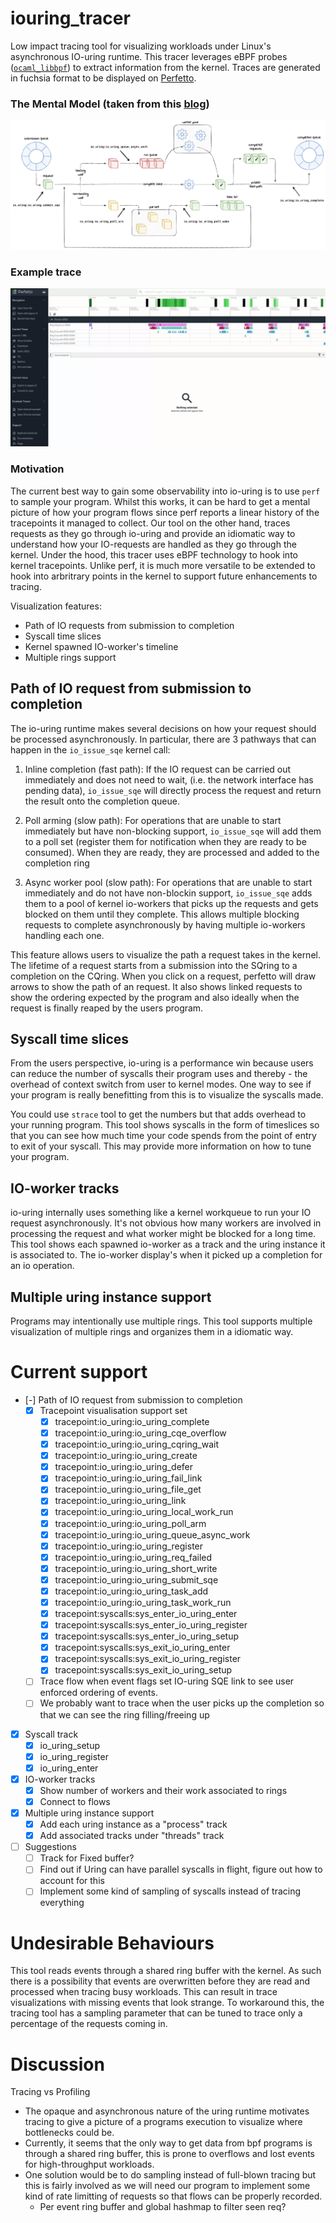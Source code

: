 # iouring_tracer

Low impact tracing tool for visualizing workloads under
Linux's asynchronous IO-uring runtime. This tracer leverages eBPF
probes ([`ocaml_libbpf`](https://github.com/koonwen/ocaml_libbpf)) to
extract information from the kernel. Traces are generated in fuchsia
format to be displayed on [Perfetto](https://ui.perfetto.dev/).

### The Mental Model (taken from this [blog](https://blog.cloudflare.com/missing-manuals-io_uring-worker-pool))

![Flow of requests through uring](assets/uring-visual.png)

### Example trace

![gif of trace](assets/Recording.gif)

### Motivation

The current best way to gain some observability into io-uring is to
use `perf` to sample your program. Whilst this works, it can be hard
to get a mental picture of how your program flows since perf reports a
linear history of the tracepoints it managed to collect. Our tool on
the other hand, traces requests as they go through io-uring
and provide an idiomatic way to understand how your IO-requests are handled as they go
through the kernel. Under the hood, this tracer uses eBPF technology to hook into
kernel tracepoints. Unlike perf, it is much more versatile to be extended to
hook into arbritrary points in the kernel to support future
enhancements to tracing.

  Visualization features:

- Path of IO requests from submission to completion
- Syscall time slices
- Kernel spawned IO-worker's timeline
- Multiple rings support

## Path of IO request from submission to completion

The io-uring runtime makes several decisions on how your request
should be processed asynchronously. In particular, there are 3
pathways that can happen in the `io_issue_sqe` kernel call:

1. Inline completion (fast path): If the IO request can be carried
   out immediately and does not need to wait, (i.e. the network
   interface has pending data), `io_issue_sqe` will directly process
   the request and return the result onto the completion queue.

2. Poll arming (slow path): For operations that are unable to start
   immediately but have non-blocking support, `io_issue_sqe` will add
   them to a poll set (register them for notification when they are
   ready to be consumed). When they are ready, they are processed and
   added to the completion ring

3. Async worker pool (slow path): For operations that are unable to
   start immediately and do not have non-blockin support,
   `io_issue_sqe` adds them to a pool of kernel io-workers that picks
   up the requests and gets blocked on them until they complete. This
   allows multiple blocking requests to complete asynchronously by
   having multiple io-workers handling each one.

This feature allows users to visualize the path a request takes in the
kernel. The lifetime of a request starts from a submission into the
SQring to a completion on the CQring. When you click on a request,
perfetto will draw arrows to show the path of an request. It also
shows linked requests to show the ordering expected by the program and
also ideally when the request is finally reaped by the users program.

## Syscall time slices

From the users perspective, io-uring is a performance win because
users can reduce the number of syscalls their program uses and
thereby - the overhead of context switch from user to kernel
modes. One way to see if your program is really benefitting from this
is to visualize the syscalls made.

You could use `strace` tool to get the numbers but that adds overhead
to your running program. This tool shows syscalls in the form of
timeslices so that you can see how much time your code spends from the
point of entry to exit of your syscall. This may provide more
information on how to tune your program.

## IO-worker tracks

io-uring internally uses something like a kernel workqueue to run your
IO request asynchronously. It's not obvious how many workers are
involved in processing the request and what worker might be blocked
for a long time. This tool shows each spawned io-worker as a track and
the uring instance it is associated to. The io-worker display's when
it picked up a completion for an io operation.

## Multiple uring instance support

Programs may intentionally use multiple rings. This tool supports
multiple visualization of multiple rings and organizes them in a
idiomatic way.

# Current support

- [-] Path of IO request from submission to completion
  - [X] Tracepoint visualisation support set
    - [X] tracepoint:io_uring:io_uring_complete
    - [X] tracepoint:io_uring:io_uring_cqe_overflow
    - [X] tracepoint:io_uring:io_uring_cqring_wait
    - [X] tracepoint:io_uring:io_uring_create
    - [X] tracepoint:io_uring:io_uring_defer
    - [X] tracepoint:io_uring:io_uring_fail_link
    - [X] tracepoint:io_uring:io_uring_file_get
    - [X] tracepoint:io_uring:io_uring_link
    - [X] tracepoint:io_uring:io_uring_local_work_run
    - [X] tracepoint:io_uring:io_uring_poll_arm
    - [X] tracepoint:io_uring:io_uring_queue_async_work
    - [X] tracepoint:io_uring:io_uring_register
    - [X] tracepoint:io_uring:io_uring_req_failed
    - [X] tracepoint:io_uring:io_uring_short_write
    - [X] tracepoint:io_uring:io_uring_submit_sqe
    - [X] tracepoint:io_uring:io_uring_task_add
    - [X] tracepoint:io_uring:io_uring_task_work_run
    - [X] tracepoint:syscalls:sys_enter_io_uring_enter
    - [X] tracepoint:syscalls:sys_enter_io_uring_register
    - [X] tracepoint:syscalls:sys_enter_io_uring_setup
    - [X] tracepoint:syscalls:sys_exit_io_uring_enter
    - [X] tracepoint:syscalls:sys_exit_io_uring_register
    - [X] tracepoint:syscalls:sys_exit_io_uring_setup

  - [ ] Trace flow when event flags set IO-uring SQE link to see user enforced ordering of events.
  - [ ] We probably want to trace when the user picks up the completion so that we can see the ring filling/freeing up

- [X] Syscall track
  - [X] io_uring_setup
  - [X] io_uring_register
  - [X] io_uring_enter

- [X] IO-worker tracks
  - [X] Show number of workers and their work associated to rings
  - [X] Connect to flows

- [X] Multiple uring instance support
  - [X] Add each uring instance as a "process" track
  - [X] Add associated tracks under "threads" track

- [ ] Suggestions
  - [ ] Track for Fixed buffer?
  - [ ] Find out if Uring can have parallel syscalls in flight, figure
    out how to account for this
  - [ ] Implement some kind of sampling of syscalls instead of tracing everything

# Undesirable Behaviours
This tool reads events through a shared ring buffer with the kernel. As such
there is a possibility that events are overwritten before they are read and processed
when tracing busy workloads. This can result in trace visualizations with missing
events that look strange. To workaround this, the tracing tool has a sampling parameter
that can be tuned to trace only a percentage of the requests coming in.

# Discussion

Tracing vs Profiling

- The opaque and asynchronous nature of the uring runtime motivates
  tracing to give a picture of a programs execution to visualize where
  bottlenecks could be.
- Currently, it seems that the only way to get data from bpf programs
  is through a shared ring buffer, this is prone to overflows and lost
  events for high-throughput workloads.
- One solution would be to do sampling instead of full-blown tracing
  but this is fairly involved as we will need our program to implement
  some kind of rate limitting of requests so that flows can be
  properly recorded.
  - Per event ring buffer and global hashmap to filter seen req?
